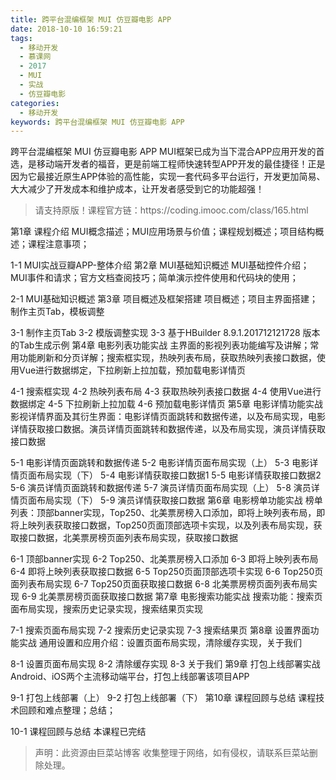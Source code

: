 ```yaml
---
title: 跨平台混编框架 MUI 仿豆瓣电影 APP
date: 2018-10-10 16:59:21
tags:
  - 移动开发
  - 慕课网
  - 2017
  - MUI
  - 实战
  - 仿豆瓣电影
categories:
  - 移动开发
keywords: 跨平台混编框架 MUI 仿豆瓣电影 APP
---
```


跨平台混编框架 MUI 仿豆瓣电影 APP
MUI框架已成为当下混合APP应用开发的首选，是移动端开发者的福音，更是前端工程师快速转型APP开发的最佳捷径！正是因为它最接近原生APP体验的高性能，实现一套代码多平台运行，开发更加简易、大大减少了开发成本和维护成本，让开发者感受到它的功能超强！


<!-- more -->
<blockquote class="blockquote-center">
请支持原版！课程官方链：https://coding.imooc.com/class/165.html</blockquote>
</blockquote>
第1章 课程介绍
MUI概念描述；MUI应用场景与价值；课程规划概述；项目结构概述；课程注意事项；

1-1 MUI实战豆瓣APP-整体介绍
第2章 MUI基础知识概述
MUI基础控件介绍；MUI事件和请求；官方文档查阅技巧；简单演示控件使用和代码块的使用；

2-1 MUI基础知识概述
第3章 项目概述及框架搭建
项目概述；项目主界面搭建；制作主页Tab，模板调整

3-1 制作主页Tab
3-2 模版调整实现
3-3 基于HBuilder 8.9.1.201712121728 版本的Tab生成示例
第4章 电影列表功能实战
主界面的影视列表功能编写及讲解；常用功能刷新和分页详解；搜索框实现，热映列表布局，获取热映列表接口数据，使用Vue进行数据绑定，下拉刷新上拉加载，预加载电影详情页

4-1 搜索框实现
4-2 热映列表布局
4-3 获取热映列表接口数据
4-4 使用Vue进行数据绑定
4-5 下拉刷新上拉加载
4-6 预加载电影详情页
第5章 电影详情功能实战
影视详情界面及其衍生界面：电影详情页面跳转和数据传递，以及布局实现，电影详情获取接口数据。演员详情页面跳转和数据传递，以及布局实现，演员详情获取接口数据

5-1 电影详情页面跳转和数据传递
5-2 电影详情页面布局实现（上）
5-3 电影详情页面布局实现（下）
5-4 电影详情获取接口数据1
5-5 电影详情获取接口数据2
5-6 演员详情页面跳转和数据传递
5-7 演员详情页面布局实现（上）
5-8 演员详情页面布局实现（下）
5-9 演员详情获取接口数据
第6章 电影榜单功能实战
榜单列表：顶部banner实现，Top250、北美票房榜入口添加，即将上映列表布局，即将上映列表获取接口数据，Top250页面顶部选项卡实现，以及列表布局实现，获取接口数据，北美票房榜页面列表布局实现，获取接口数据

6-1 顶部banner实现
6-2 Top250、北美票房榜入口添加
6-3 即将上映列表布局
6-4 即将上映列表获取接口数据
6-5 Top250页面顶部选项卡实现
6-6 Top250页面列表布局实现
6-7 Top250页面获取接口数据
6-8 北美票房榜页面列表布局实现
6-9 北美票房榜页面获取接口数据
第7章 电影搜索功能实战
搜索功能：搜索页面布局实现，搜索历史记录实现，搜索结果页实现

7-1 搜索页面布局实现
7-2 搜索历史记录实现
7-3 搜索结果页
第8章 设置界面功能实战
通用设置和应用介绍：设置页面布局实现，清除缓存实现，关于我们

8-1 设置页面布局实现
8-2 清除缓存实现
8-3 关于我们
第9章 打包上线部署实战
Android、iOS两个主流移动端平台，打包上线部署该项目APP

9-1 打包上线部署（上）
9-2 打包上线部署（下）
第10章 课程回顾与总结
课程技术回顾和难点整理；总结；

10-1 课程回顾与总结
本课程已完结

<blockquote class="blockquote-center">声明：此资源由巨菜站博客 收集整理于网络，如有侵权，请联系巨菜站删除处理。</blockquote>

<div id="jspay" sid="EkTslb95224" style="display:none">EkTslb95224</div>
<script type="text/javascript" src="https://www.fageka.com/j.js"></script>
<script type="text/javascript" src="https://www.fageka.com/f.js" charset="utf-8"></script>
            
